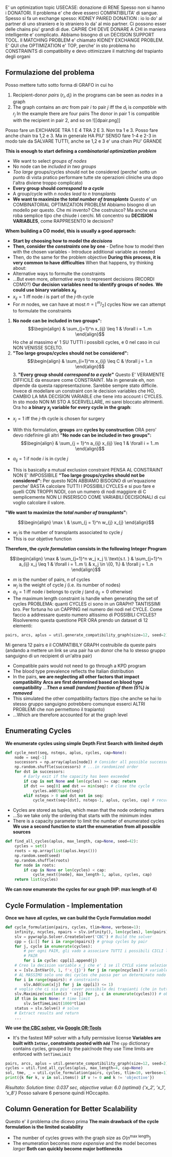 E' un optimization topic
USECASE: donazione di RENE
Spesso non si hanno i DONATORI. 
Il problema e' che deve esserci COMPATIBILITA' di sangue.
Spesso si fa un exchange spesso: KIDNEY PAIRED DONATION : io lo do' al partner di uno straniero e lo straniero lo da' al mio partner.
Ci possono esser delle chains piu' grandi di due.
CAPIRE CHI DEVE DONARE A CHI in maniera intelligente e' complicato.
Abbiamo bisogno di un DECISION SUPPORT TOOL.
Il MATCHING PROBLEM e' chiamato KIDNEY EXCHANGE PROBLEM. E' QUI che OPTIMIZATION e' TOP, perche' in sto problema ho CONSTRAINTS di compatibility e devo ottimizzare il matching del trapianto degli organi
## Formulazione del problema
Posso mettere tutto sotto forma di GRAFO
in cui ho
1. Recipient-donor _pairs_ $(r_i, d_i)$ in the programs can be seen as _nodes_ in a graph
2. The graph contains an _arc_ from pair $i$ to pair $j$ iff the $d_i$ is _compatible_ with $r_j$
In the example there are four pairs
The donor in pair 1 is compatible with the recipient in pair 2, and so on
![[dpair.png]]

Posso fare un EXCHANGE TRA 1 E 4 TRA 2 E 3. Non tra 1 e 3. Posso fare anche chain tra 1,2 e 3. Ma in generale HA PIU' SENSO fare 1-4 e 2-3 in modo tale da SALVARE TUTTI, anche se 1,2 e 3 e' una chain PIU' GRANDE

**This is enough to start defining a _combinatorial optimization problem_**
* We want to select _groups of nodes_
* No node can be _included in two groups_
* _Too large_ groups/cycles should not be considered (perche' sotto un punto di vista pratico performare tutte ste operazioni cliniche una dopo l'altra diviene troppo complicato)
* **Every group should _correspond to a cycle_**
* A group/cycle with _$n$ nodes lead to $n$ transplants_
* **We want to maximize the _total number of transplants_**
Questo e' un COMBINATORIAL OPTIMIZATION PROBLEM
Abbiamo bisogno di un modello per questo. Che mi invento? Che costruisco? Ma anche una roba semplice tipo che chiude i cerchi. 
Mi concentro su **DECISION VARIABLES**, come RAPPRESENTO le decisioni?

**Whem building a CO model, this is usually a good approach:**
* **Start by choosing how to model the _decisions_**
* **Then, consider the _constraints_ one by one**
	  - Define how to model then with the chosen variables
	  - Introduce additional variable as needed
* Then, do the same for the problem objective
**During this process, it is very common to have difficulties**
When that happens, try thinking about:
* Alternative ways to formulte the constraints
* ...But even more, _alternative ways_ to represent decisions
(RICORDI CDMO?)
**Our decision variables need to identify groups of nodes**. 
**We could use binary variables $x_{ij}$**
* $x_{ij} = 1$ iff node $i$ is part of the $j$-th cycle
* For $m$ nodes, we can have at most $n = \lfloor ^m/_2 \rfloor$ cycles
Now we can attempt to formulate the constraints
1. **No node can be included in two groups":**
$$\begin{align}
& \sum_{j=1}^n x_{ij} \leq 1 & \forall i = 1..m
\end{align}$$Ho che al massimo e' 1 SU TUTTI i possibili cycles, e 0 nel caso in cui NON VENISSE SCELTO.
2. **"Too large groups/cycles should not be considered":**
$$\begin{align}
& \sum_{i=1}^m x_{ij} \leq C & \forall j = 1..n
\end{align}$$3. **"Every group should _correspond to a cycle_"**
Questo E' VERAMENTE DIFFICILE da ensurare come CONSTRAINT. Ma in generale eh, non dipende da questa rappresentazione. Sarebbe sempre stato difficile. Invece di modellare un constraint con le decision variables che HO, CAMBIO LA MIA DECISION VARIABLE che tiene into account i CYCLES. In sto modo NON MI STO A SCERVELLARE, mi sarei bloccato altrimenti. Ora ho  **a binary $x_j$ variable for every cycle in the graph**:
* $x_{j} = 1$ iff the $j$-th cycle is chosen for surgery
* With this formulation, **groups** are **cycles by construction**
ORA pero' devo ridefinire gli altri
**"No node can be included in two groups":**
$$\begin{align}
& \sum_{j = 1}^n a_{ij} x_{ij} \leq 1 & \forall i = 1..m
\end{align}$$

* $a_{ij} = 1$ if node $i$ is in cycle $j$
* This is basically a mutual exclusion constraint
PENSA AL CONSTRAINT NON E' IMPOSSIBILE
**"Too large groups/cycles should not be considered":**
Per questo NON ABBIAMO BISOGNO di un'equazione perche' BASTA calcolare TUTTI I POSSIBILI CYCLES  e si puo fare e quelli CON TROPPI NODI, con un numero di nodi maggiore di C semplicemente NON LI INSERISCO COME VARIABILI DECISIONALI di cui voglio calcolare il valore.

**"We want to maximize the _total number of transplants_":**

$$\begin{align}
\max \ & \sum_{j = 1}^n w_{j} x_{j}
\end{align}$$

* $w_j$ is the number of transplants associated to cycle $j$
* This is our objetive function

**Therefore, the _cycle formulation_ consists in the following Integer Program**

$$\begin{align}
\max & \sum_{j=1}^n w_j x_j \\
\text{s.t. } & \sum_{j=1}^n a_{ij} x_j \leq 1 & \forall i = 1..m \\
& x_j \in \{0, 1\} & \forall j = 1..n
\end{align}$$

* $m$ is the number of pairs, $n$ of cycles
* $w_j$ is the weight of cycle $j$ (i.e. its number of nodes)
* $a_{ij} = 1$ iff node $i$ belongs to cycle $j$ (and $a_{ij} = 0$ otherwise)
* The maximum length constraint is handle when generating the set of cycles
PROBLEMA: quanti CYCLES ci sono in un GRAPH? TANTISSIMI bro. Per fortuna ho un CAPPING nel numero dei nodi nel CYCLE. Come faccio a addressare questo numero altissimo di POSSIBILI CYCLES? Risolveremo questa questione
PER ORA prendo un dataset di 12 elementi:
```python
pairs, arcs, aplus = util.generate_compatibility_graph(size=12, seed=2)
```
Mi genera 12 pairs e il COMPATIBILY GRAPH costruibile da queste pairs (andando a mettere un link se una pair ha un donor che ha lo stesso gruppo sanguigno di un recipient di un'altra pair)
* Compatible pairs would not need to go through a KPD program
* The blood type prevalence reflects the Italian distribution
* In the pairs, **we are neglecting all other factors that impact compatibility**
**Arcs are first determined based on blood type compatibility**
...***Then a small (random) fraction of them (5%) is removed***
* This simulated the other compatibility factors (tipo che anche se hai lo stesso gruppo sanguigno potrebbero comunque esserci ALTRI PROBLEMI che non permettono il trapianto)
* ...Which are therefore accounted for at the graph level

## Enumerating Cycles
**We enumerate cycles using simple Depth First Search with limited depth**
```python
def cycle_next(seq, nsteps, aplus, cycles, cap=None):
    node = seq[-1]
    successors = np.array(aplus[node]) # Consider all possible successors
    np.random.shuffle(successors) # ...in randomized order
    for dst in successors:
        # Early exit if the capacity has been exceeded
        if cap is not None and len(cycles) >= cap: return
        if dst == seq[0] and dst == min(seq): # close the cycle
            cycles.add(tuple(seq))
        elif nsteps > 0 and dst not in seq:
            cycle_next(seq+[dst], nsteps-1, aplus, cycles, cap) # recursive call
```
* Cycles are stored as tuples, which mean that the node ordering matters
* ...So we take only the ordering that starts with the minimum index
* There is a capacity parameter to limit the number of enumerated cycles
**We use a second function to start the enumeration from all possible sources**
```python
def find_all_cycles(aplus, max_length, cap=None, seed=42):
    cycles = set()
    roots = np.array(list(aplus.keys()))
    np.random.seed(seed)
    np.random.shuffle(roots)
    for node in roots:
        if cap is None or len(cycles) < cap:
            cycle_next([node], max_length-1, aplus, cycles, cap)
    return list(cycles)
```
**We can now enumerate the cycles for our graph (HP: max length of 4)**

## Cycle Formulation - Implementation
**Once we have all cycles, we can build the Cycle Formulation model**
```python
def cycle_formulation(pairs, cycles, tlim=None, verbose=1):
    infinity, ncycles, npairs = slv.infinity(), len(cycles), len(pairs)
    slv = pywraplp.Solver.CreateSolver('CBC') # Build the solver
    cpp = {i:[] for i in range(npairs)} # group cycles by pair
    for j, cycle in enumerate(cycles):
		# per ogni PAIR, gli vado a associare TUTTI i possibili CICLI legati a quella 
		# PAIR
        for i in cycle: cpp[i].append(j)
    # Creo la decision variable x_j che e' 1 se il CYCLE viene selezionato, 0 altrimenti
    x = [slv.IntVar(0, 1, f'x_{j}') for j in range(ncycles)] # variables
    # AL MASSIMO solo uno dei cycles che passa per un determinato nodo puo' essere settato a 1 
    for i in range(npairs): # constraints
        slv.Add(sum(x[j] for j in cpp[i]) <= 1)
    # voglio che ci sia piu' cover possibile dei trapianti (che in tutto io salvi piu' gente possibile)
    slv.Maximize(sum(len(c) * x[j] for j, c in enumerate(cycles))) # objective
    if tlim is not None: # time limit
        slv.SetTimeLimit(1000*tlim)
    status = slv.Solve() # solve
    # Extract results and return
    ...
```

**We use [the CBC solver](https://github.com/coin-or/Cbc), via [Google OR-Tools](https://developers.google.com/optimization)**
* It's the fastest MIP solver with a fully permissive license
**Variables are built with `IntVar`, constraints posted with `Add`**
The `cpp` dictionary contains cycles, grouped by the pair/node they use
Time limits are enforced with `SetTimeLimit`

```python
pairs, arcs, aplus = util.generate_compatibility_graph(size=12, seed=2)
cycles = util.find_all_cycles(aplus, max_length=4, cap=None)
sol, tme, _ = util.cycle_formulation(pairs, cycles, tlim=10, verbose=1)
print({k for k, v in sol.items() if v != 0 and k != 'objective'})
```
*Risultato: Solution time: 0.037 sec, objective value: 6.0 (optimal)
{'x_2', 'x_1', 'x_8'}*
Posso salvare 6 persone quindi HOccapito. 

##  Column Generation for Better Scalability
Questo e' il problema che dicevo prima
**The main drawback of the cycle formulation is the limited scalability**
* The number of cycles grows with the graph size as $O(n^{\text{max length}})$
* The enumeration becomes _more expensive_ and the model becomes _larger_
**Both can quickly become major bottlenecks**